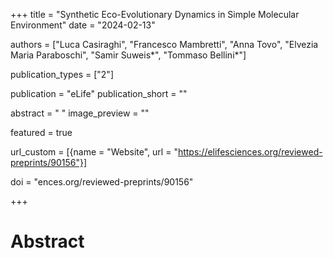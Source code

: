 +++
title = "Synthetic Eco-Evolutionary Dynamics in Simple Molecular Environment"
date = "2024-02-13"

authors = ["Luca Casiraghi", "Francesco Mambretti", "Anna Tovo", "Elvezia Maria Paraboschi", "Samir Suweis*", "Tommaso Bellini*"]

publication_types = ["2"]

publication = "eLife"
publication_short = ""

abstract = " "
image_preview = ""

featured = true

url_custom = [{name = "Website", url = "https://elifesciences.org/reviewed-preprints/90156"}]

doi = "ences.org/reviewed-preprints/90156"

+++
# Abstract